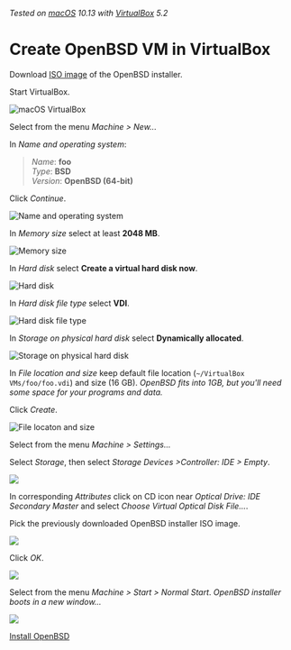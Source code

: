 _Tested on [macOS](/macos/) 10.13 with [VirtualBox](/virtualbox/) 5.2_

# Create OpenBSD VM in VirtualBox

Download [ISO
image](https://cdn.openbsd.org/pub/OpenBSD/6.3/amd64/install63.iso)
of the OpenBSD installer.

Start VirtualBox.

![macOS VirtualBox](/macos/virtualbox/welcome.png)

Select from the menu _Machine > New..._

In _Name and operating system_:

> _Name_: **foo**<br>
> _Type_: **BSD**<br>
> _Version_: **OpenBSD (64-bit)**<br>

Click _Continue_.

![Name and operating system](/virtualbox/01.png)

In _Memory size_ select at least **2048 MB**.

![Memory size](/virtualbox/02.png)

In _Hard disk_ select **Create a virtual hard disk now**.

![Hard disk](/virtualbox/03.png)

In _Hard disk file type_ select **VDI**.

![Hard disk file type](/virtualbox/04.png)

In _Storage on physical hard disk_ select **Dynamically allocated**.

![Storage on physical hard disk](/virtualbox/05.png)

In _File location and size_ keep default file location (`~/VirtualBox
VMs/foo/foo.vdi`) and size (16 GB). _OpenBSD fits into 1GB, but
you'll need some space for your programs and data._

Click _Create_.

![File locaton and size](/virtualbox/06.png)

Select from the menu _Machine > Settings..._

Select _Storage_, then select _Storage Devices >Controller: IDE > Empty_.

![](/virtualbox/09.png)

In corresponding _Attributes_ click on CD icon near _Optical Drive:
IDE Secondary Master_ and select _Choose Virtual Optical Disk
File..._.

Pick the previously downloaded OpenBSD installer ISO image.

![](/virtualbox/10.png)

Click _OK_.

![](/virtualbox/11.png)

Select from the menu _Machine > Start > Normal Start_.
_OpenBSD installer boots in a new window..._

![](/virtualbox/13.png)

[Install OpenBSD](/openbsd/install.html)

